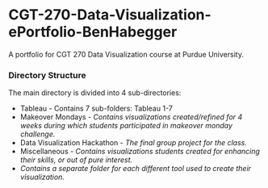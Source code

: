 # CGT-270-Data-Visualization-ePortfolio-BenHabegger
A portfolio for CGT 270 Data Visualization course at Purdue University.
### Directory Structure
The main directory is divided into 4 sub-directories:
* Tableau - Contains 7 sub-folders: Tableau 1-7
* Makeover Mondays - _Contains visualizations created/refined for 4 weeks during which students participated in makeover monday challenge._
* Data Visualization Hackathon - _The final group project for the class._
* Miscellaneous - _Contains visualizations students created for enhancing their skills, or out of pure interest._
* _Contains a separate folder for each different tool used to create their visualization._
